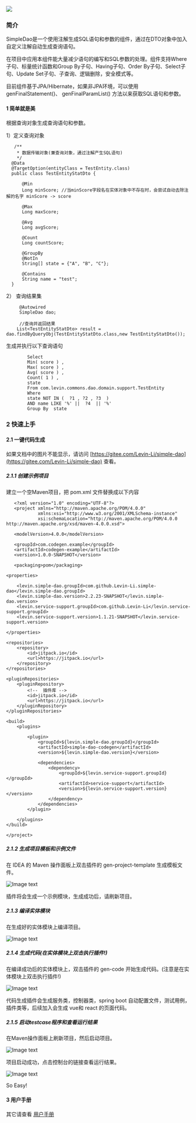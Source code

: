 
[![](https://jitpack.io/v/Levin-Li/simple-dao.svg)](https://jitpack.io/#Levin-Li/simple-dao)

### 简介 
   
   SimpleDao是一个使用注解生成SQL语句和参数的组件，通过在DTO对象中加入自定义注解自动生成查询语句。

   在项目中应用本组件能大量减少语句的编写和SQL参数的处理。组件支持Where子句、标量统计函数和Group By子句、Having子句、Order By子句、Select子句、Update Set子句、子查询、逻辑删除，安全模式等。
 
   目前组件基于JPA/Hibernate，如果非JPA环境，可以使用  genFinalStatement()、 genFinalParamList() 方法以来获取SQL语句和参数。
    
#### 1 简单就是美
   
   根据查询对象生成查询语句和参数。
   
   1）定义查询对象
  
       /**
        * 数据传输对象(兼查询对象，通过注解产生SQL语句)
        */
      @Data
      @TargetOption(entityClass = TestEntity.class)
      public class TestEntityStatDto {
             
          @Min
          Long minScore; //当minScore字段名在实体对象中不存在时，会尝试自动去除注解的名字 minScore -> score
          
          @Max
          Long maxScore;
      
          @Avg
          Long avgScore;
      
          @Count
          Long countScore;
      
          @GroupBy
          @NotIn
          String[] state = {"A", "B", "C"}; 
      
          @Contains
          String name = "test"; 
      }
   
   2） 查询结果集 
        
         @Autowired
         SimpleDao dao;
         
         //查询并返回结果
        List<TestEntityStatDto> result =  dao.findByQueryObj(TestEntityStatDto.class,new TestEntityStatDto());   

   生成并执行以下查询语句
   
            Select 
            Min( score ) , 
            Max( score ) , 
            Avg( score ) , 
            Count( 1 ) , 
            state  
            From com.levin.commons.dao.domain.support.TestEntity     
            Where 
            state NOT IN (  ?1 , ?2 , ?3  ) 
            AND name LIKE '%' ||  ?4  || '%'  
            Group By  state
        
 
### 2 快速上手

#### 2.1 一键代码生成

  如果文档中的图片不能显示，请访问 [https://gitee.com/Levin-Li/simple-dao](https://gitee.com/Levin-Li/simple-dao) 查看。
   
##### 2.1.1 创建示例项目
   
   建立一个空Maven项目，把 pom.xml 文件替换成以下内容
   
       <?xml version="1.0" encoding="UTF-8"?>
       <project xmlns="http://maven.apache.org/POM/4.0.0"
                xmlns:xsi="http://www.w3.org/2001/XMLSchema-instance"
                xsi:schemaLocation="http://maven.apache.org/POM/4.0.0 http://maven.apache.org/xsd/maven-4.0.0.xsd">
        
       <modelVersion>4.0.0</modelVersion>
     
       <groupId>com.codegen.example</groupId>
       <artifactId>codegen-example</artifactId>
       <version>1.0.0-SNAPSHOT</version>
   
       <packaging>pom</packaging>
     
    <properties>

        <levin.simple-dao.groupId>com.github.Levin-Li.simple-dao</levin.simple-dao.groupId>
        <levin.simple-dao.version>2.2.23-SNAPSHOT</levin.simple-dao.version> 
        <levin.service-support.groupId>com.github.Levin-Li</levin.service-support.groupId>
        <levin.service-support.version>1.1.21-SNAPSHOT</levin.service-support.version>

    </properties>
  
    <repositories> 
        <repository>
            <id>jitpack.io</id>
            <url>https://jitpack.io</url>
        </repository> 
    </repositories>

    <pluginRepositories>
        <pluginRepository>
            <!--  插件库 -->
            <id>jitpack.io</id>
            <url>https://jitpack.io</url>
        </pluginRepository>
    </pluginRepositories>

    <build>
        <plugins>

            <plugin>
                <groupId>${levin.simple-dao.groupId}</groupId>
                <artifactId>simple-dao-codegen</artifactId>
                <version>${levin.simple-dao.version}</version>

                <dependencies>
                    <dependency>
                        <groupId>${levin.service-support.groupId}</groupId>
                        <artifactId>service-support</artifactId>
                        <version>${levin.service-support.version}</version>
                    </dependency>
                </dependencies>
            </plugin>
 
        </plugins>
    </build>
    
    </project>


##### 2.1.2 生成项目模板和示例文件

   在 IDEA 的 Maven 操作面板上双击插件的 gen-project-template 生成模板文件。
   
   ![Image text](./simple-dao-code-gen/src/main/resources/public/images/step-1.png)
   
   插件将会生成一个示例模块，生成成功后，请刷新项目。
   
     
##### 2.1.3 编译实体模块

   在生成好的实体模块上编译项目。
    
   ![Image text](./simple-dao-code-gen/src/main/resources/public/images/step-2.png)

##### 2.1.4 生成代码(在实体模块上双击执行插件!)

   在编译成功后的实体模块上，双击插件的 gen-code 开始生成代码。(注意是在实体模块上双击执行插件!)
   
   ![Image text](./simple-dao-code-gen/src/main/resources/public/images/step-3.png)    
    
   代码生成插件会生成服务类，控制器类，spring boot 自动配置文件，测试用例，插件类等，后续加入会生成 vue和 react 的页面代码。
         
##### 2.1.5 启动testcase程序和查看运行结果
   
   在Maven操作面板上刷新项目，然后启动项目。
    
   ![Image text](./simple-dao-code-gen/src/main/resources/public/images/step-4.png)     
           
   项目启动成功，点击控制台的链接查看运行结果。    
   
   ![Image text](./simple-dao-code-gen/src/main/resources/public/images/step-5.png)    
   
   So Easy!  
        

#### 3 用户手册
     
   其它请查看 [用户手册](./manual.md) 
 


